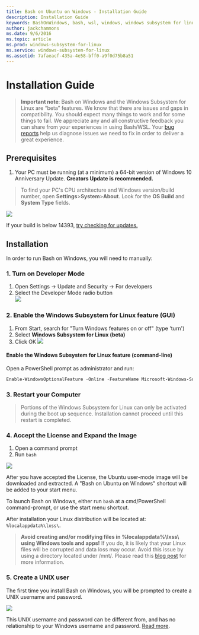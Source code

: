 ```yaml
---
title: Bash on Ubuntu on Windows - Installation Guide
description: Installation Guide
keywords: BashOnWindows, bash, wsl, windows, windows subsystem for linux, windowssubsystem, ubuntu
author: jackchammons
ms.date: 9/6/2016
ms.topic: article
ms.prod: windows-subsystem-for-linux
ms.service: windows-subsystem-for-linux
ms.assetid: 7afaeacf-435a-4e58-bff0-a9f0d75b8a51
---
```


# Installation Guide

> **Important note**:
> Bash on Windows and the Windows Subsystem for Linux are “beta” features. We know that there are issues and gaps in 
> compatibility. You should expect many things to work and for some things to fail. We appreciate 
> any and all constructive feedback you can share from your experiences in using Bash/WSL. 
> Your [bug reports](https://github.com/microsoft/bashonwindows) help us diagnose issues we 
> need to fix in order to deliver a great experience.

## Prerequisites
1. Your PC must be running (at a minimum) a 64-bit version of Windows 10 Anniversary Update. **Creators Update is recommended.**

> To find your PC's CPU architecture and Windows version/build number, open 
> **Settings**>**System**>**About**. 
> Look for the **OS Build** and **System Type** fields.  

![](media/system.png) 

If your build is below 14393, [try checking for updates.](https://support.microsoft.com/en-us/instantanswers/c4a6d3df-d0d4-42b6-0018-ca48577f9909/update-windows-10)


## Installation
In order to run Bash on Windows, you will need to manually:

### 1. Turn on Developer Mode
1. Open Settings -> Update and Security -> For developers
2. Select the Developer Mode radio button  
	![](media/updateAndSecurity.png)

### 2. Enable the Windows Subsystem for Linux feature (GUI)
1. From Start, search for "Turn Windows features on or off" (type 'turn')
2. Select **Windows Subsystem for Linux (beta)**  
3. Click OK
	![](media/windowsFeatures.png)
  


#### Enable the Windows Subsystem for Linux feature (command-line)

Open a PowerShell prompt as administrator and run:

```PowerShell
Enable-WindowsOptionalFeature -Online -FeatureName Microsoft-Windows-Subsystem-Linux
```

### 3. Restart your Computer

> Portions of the Windows Subsystem for Linux can only be activated during the boot up sequence. Installation cannot proceed until this restart is completed.

### 4. Accept the License and Expand the Image
1. Open a command prompt
1. Run `bash` 
  
  ![](media/bashShellInstall.png)
  
After you have accepted the License, the Ubuntu user-mode image will be downloaded and extracted. A "Bash on Ubuntu on Windows" shortcut will be added to your start menu.

To launch Bash on Windows, either run `bash` at a cmd/PowerShell command-prompt, or use the start menu shortcut.

After installation your Linux distribution will be located at: `%localappdata%\lxss\`.

> **Avoid creating and/or modifying files in %localappdata%\lxss\ using Windows tools 
> and apps!** If you do, it is likely that your Linux files will be corrupted and data loss may occur. Avoid this issue by using a directory located under /mnt/.
> Please read this [blog post](https://blogs.msdn.microsoft.com/commandline/2016/11/17/do-not-change-linux-files-using-windows-apps-and-tools/) 
> for more information.

### 5. Create a UNIX user
The first time you install Bash on Windows, you will be prompted to create a UNIX username and password.

![](media/new-user.png)
  
This UNIX username and password can be different from, and has no relationship to your Windows username 
and password. [Read more](https://msdn.microsoft.com/en-us/commandline/wsl/user_support).
